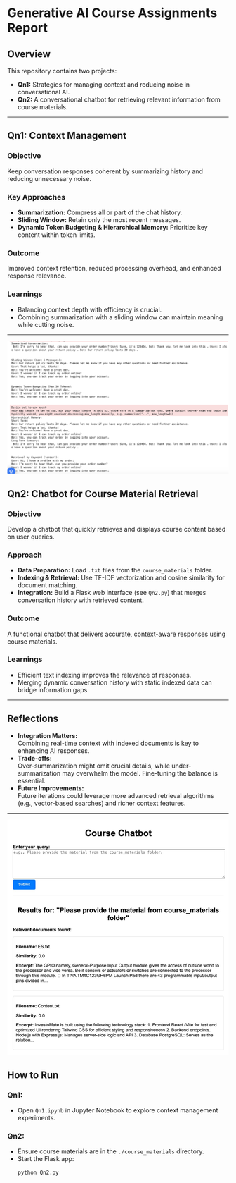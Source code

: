 # Generative AI Course Assignments Report

## Overview

This repository contains two projects:
- **Qn1:** Strategies for managing context and reducing noise in conversational AI.
- **Qn2:** A conversational chatbot for retrieving relevant information from course materials.

---

## Qn1: Context Management

### Objective
Keep conversation responses coherent by summarizing history and reducing unnecessary noise.

### Key Approaches
- **Summarization:** Compress all or part of the chat history.
- **Sliding Window:** Retain only the most recent messages.
- **Dynamic Token Budgeting & Hierarchical Memory:** Prioritize key content within token limits.

### Outcome
Improved context retention, reduced processing overhead, and enhanced response relevance.

### Learnings
- Balancing context depth with efficiency is crucial.
- Combining summarization with a sliding window can maintain meaning while cutting noise.

---
![Summarization - Output](images/QN1.png)

## Qn2: Chatbot for Course Material Retrieval

### Objective
Develop a chatbot that quickly retrieves and displays course content based on user queries.

### Approach
- **Data Preparation:** Load `.txt` files from the `course_materials` folder.
- **Indexing & Retrieval:** Use TF-IDF vectorization and cosine similarity for document matching.
- **Integration:** Build a Flask web interface (see `Qn2.py`) that merges conversation history with retrieved content.

### Outcome
A functional chatbot that delivers accurate, context-aware responses using course materials.

### Learnings
- Efficient text indexing improves the relevance of responses.
- Merging dynamic conversation history with static indexed data can bridge information gaps.

---

## Reflections

- **Integration Matters:**  
  Combining real-time context with indexed documents is key to enhancing AI responses.
- **Trade-offs:**  
  Over-summarization might omit crucial details, while under-summarization may overwhelm the model. Fine-tuning the balance is essential.
- **Future Improvements:**  
  Future iterations could leverage more advanced retrieval algorithms (e.g., vector-based searches) and richer context features.

---
![Course Chatbot - Output](images/QN2.jpeg)
## How to Run

### Qn1:
- Open `Qn1.ipynb` in Jupyter Notebook to explore context management experiments.

### Qn2:
- Ensure course materials are in the `./course_materials` directory.
- Start the Flask app:
  ```bash
  python Qn2.py

